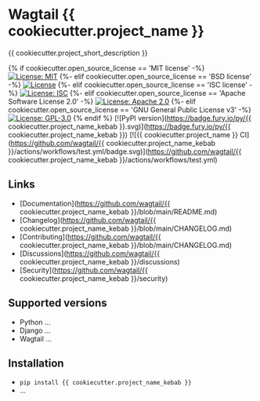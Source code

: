 # Wagtail {{ cookiecutter.project_name }}

{{ cookiecutter.project_short_description }}

{% if cookiecutter.open_source_license == 'MIT license' -%}
[![License: MIT](https://img.shields.io/badge/License-MIT-yellow.svg)](https://opensource.org/licenses/MIT)
{%- elif cookiecutter.open_source_license == 'BSD license' -%}
[![License](https://img.shields.io/badge/License-BSD_3--Clause-blue.svg)](https://opensource.org/licenses/BSD-3-Clause)
{%- elif cookiecutter.open_source_license == 'ISC license' -%}
[![License: ISC](https://img.shields.io/badge/License-ISC-blue.svg)](https://opensource.org/licenses/ISC)
{%- elif cookiecutter.open_source_license == 'Apache Software License 2.0' -%}
[![License: Apache 2.0](https://img.shields.io/badge/License-Apache_2.0-blue.svg)](https://opensource.org/licenses/Apache-2.0)
{%- elif cookiecutter.open_source_license == 'GNU General Public License v3' -%}
[![License: GPL-3.0](https://img.shields.io/badge/License-GPL--3.0-blue.svg)](https://opensource.org/licenses/GPL-3.0)
{% endif %}
[![PyPI version](https://badge.fury.io/py/{{ cookiecutter.project_name_kebab }}.svg)](https://badge.fury.io/py/{{ cookiecutter.project_name_kebab }})
[![{{ cookiecutter.project_name }} CI](https://github.com/wagtail/{{ cookiecutter.project_name_kebab }}/actions/workflows/test.yml/badge.svg)](https://github.com/wagtail/{{ cookiecutter.project_name_kebab }}/actions/workflows/test.yml)

## Links

- [Documentation](https://github.com/wagtail/{{ cookiecutter.project_name_kebab }}/blob/main/README.md)
- [Changelog](https://github.com/wagtail/{{ cookiecutter.project_name_kebab }}/blob/main/CHANGELOG.md)
- [Contributing](https://github.com/wagtail/{{ cookiecutter.project_name_kebab }}/blob/main/CHANGELOG.md)
- [Discussions](https://github.com/wagtail/{{ cookiecutter.project_name_kebab }}/discussions)
- [Security](https://github.com/wagtail/{{ cookiecutter.project_name_kebab }}/security)

## Supported versions

- Python ...
- Django ...
- Wagtail ...

## Installation

- `pip install {{ cookiecutter.project_name_kebab }}`
- ...
